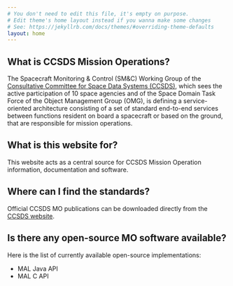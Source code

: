 ```yaml
---
# You don't need to edit this file, it's empty on purpose.
# Edit theme's home layout instead if you wanna make some changes
# See: https://jekyllrb.com/docs/themes/#overriding-theme-defaults
layout: home
---
```


## What is CCSDS Mission Operations?

The Spacecraft Monitoring & Control (SM&C) Working Group of the [Consultative Committee for Space Data Systems (CCSDS)](http://www.ccsds.org/), which sees the active participation of 10 space agencies and of the Space Domain Task Force of the Object Management Group (OMG), is defining a service-oriented architecture consisting of a set of standard end-to-end services between functions resident on board a spacecraft or based on the ground, that are responsible for mission operations.

## What is this website for?

This website acts as a central source for CCSDS Mission Operation information, documentation and software.

## Where can I find the standards?

Official CCSDS MO publications can be downloaded directly from the [CCSDS website](http://public.ccsds.org/publications/BlueBooks.aspx).

## Is there any open-source MO software available?

Here is the list of currently available open-source implementations:
- MAL Java API
- MAL C API

